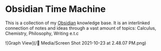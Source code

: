 # Obsidian Time Machine
This is a collection of my [Obsidian](https://obsidian.md/) knowledge base. It is an interlinked connection of notes and ideas through a vast amount of topics: Calculus, Chemistry, Philosophy, Writing e.t.c 

![Graph View](/📼  Media/Screen Shot 2021-10-23 at 2.48.07 PM.png)

